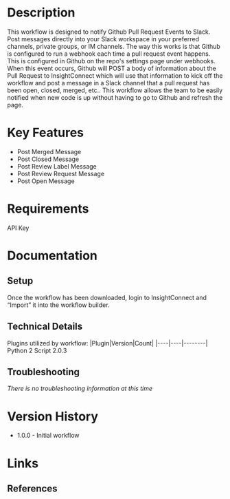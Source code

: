# Description
This workflow is designed to notify Github Pull Request Events to Slack.  Post messages directly into your Slack workspace in your preferred channels, private groups, or IM channels.
The way this works is that Github is configured to run a webhook each time a pull request event happens. This is configured in Github on the repo's settings page under webhooks. When this event occurs, Github will POST a body of information about the Pull Request to InsightConnect which will use that information to kick off the workflow and post a message in a Slack channel that a pull request has been open, closed, merged, etc.. This workflow allows the team to be easily notified when new code is up without having to go to Github and refresh the page.

# Key Features

* Post Merged Message
* Post Closed Message
* Post Review Label Message 
* Post Review Request Message
* Post Open Message

# Requirements
API Key 

# Documentation

## Setup
Once the workflow has been downloaded, login to InsightConnect and “Import” it into the workflow builder. 

## Technical Details
Plugins utilized by workflow:
|Plugin|Version|Count|
|----|----|--------|
Python 2 Script 2.0.3

## Troubleshooting
_There is no troubleshooting information at this time_

# Version History
* 1.0.0 - Initial workflow

# Links

## References
